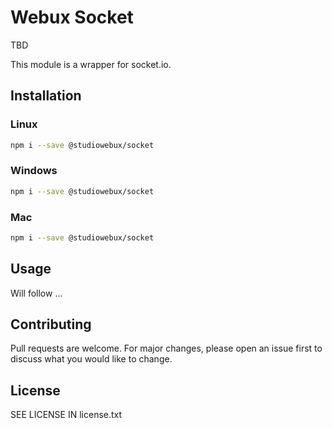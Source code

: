 # Webux Socket

TBD

This module is a wrapper for socket.io.

## Installation

### Linux

```bash
npm i --save @studiowebux/socket
```

### Windows

```bash
npm i --save @studiowebux/socket
```

### Mac

```bash
npm i --save @studiowebux/socket
```

## Usage

Will follow ...

## Contributing

Pull requests are welcome. For major changes, please open an issue first to discuss what you would like to change.

## License

SEE LICENSE IN license.txt
